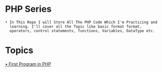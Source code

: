# PHP Series
    • In This Repo I will Store All The PHP Code Which I'm Practicing and
      learning. I'll cover all the Topic like basic format format,
      operators, control statements, functions, Variables, DataType etc.    


# Topics

[• First Program in PHP](https://github.com/Raunaksplanet/PHPSeries/blob/main/All%20Code/BasicFirstProgram.php)



